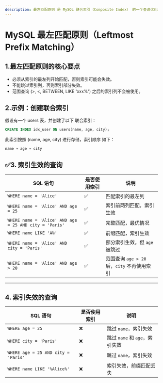 ```yaml
---
description: 最左匹配原则 是 MySQL 联合索引（Composite Index） 的一个查询优化规则，它决定了 索引的使用方式。
---
```


# MySQL 最左匹配原则（Leftmost Prefix Matching）

## 1.最左匹配原则的核心要点

* 必须从索引的最左列开始匹配，否则索引可能会失效。
* 不能跳过索引列，否则索引部分失效。
* 范围查询 (>, <, BETWEEN, LIKE 'xxx%') 之后的索引列不会被使用。

## 2.示例：创建联合索引

假设有一个 users 表，并创建了以下 联合索引：

```sql
CREATE INDEX idx_user ON users(name, age, city);
```

此索引按照 (name, age, city) 进行存储，索引顺序 如下：

```
name → age → city
```

## ✅3. 索引生效的查询

| SQL 语句                                                 | 是否使用索引 | 说明                              |
| ------------------------------------------------------ | ------ | ------------------------------- |
| `WHERE name = 'Alice'`                                 | ✅      | 匹配索引的最左列                        |
| `WHERE name = 'Alice' AND age = 25`                    | ✅      | 索引前两列匹配，索引生效                    |
| `WHERE name = 'Alice' AND age = 25 AND city = 'Paris'` | ✅      | 完整匹配，最优情况                       |
| `WHERE name LIKE 'A%'`                                 | ✅      | 前缀匹配，索引生效                       |
| `WHERE name = 'Alice' AND city = 'Paris'`              | ✅      | 部分索引生效，但 `age` 被跳过              |
| `WHERE name = 'Alice' AND age > 20`                    | ✅      | 范围查询 `age > 20` 后，`city` 不再使用索引 |

***

## &#x20;4. 索引失效的查询

| SQL 语句                              | 是否使用索引 | 说明                     |
| ----------------------------------- | ------ | ---------------------- |
| `WHERE age = 25`                    | ❌      | 跳过 `name`，索引失效         |
| `WHERE city = 'Paris'`              | ❌      | 跳过 `name` 和 `age`，索引失效 |
| `WHERE age = 25 AND city = 'Paris'` | ❌      | 跳过 `name`，索引失效         |
| `WHERE name LIKE '%Alice%'`         | ❌      | 索引失效，前缀匹配丢失            |

